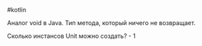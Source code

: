 #kotlin

Аналог void в Java. Тип метода, который ничего не возвращает.

Сколько инстансов Unit можно создать? - 1